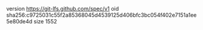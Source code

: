 version https://git-lfs.github.com/spec/v1
oid sha256:c9725031c55f2a85368045d4539125d406bfc3bc054f402e7151a1ee5e80de4d
size 1552
